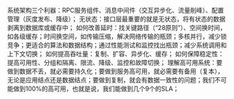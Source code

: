 系统架构三个利器：RPC服务组件、消息中间件（交互异步化、流量削峰）、配置管理（灰度发布、降级）；
无状态：接口层最重要的就是无状态，将有状态的数据剥离到数据库或缓存中；
如何改善延时：找关键路径（“28原则”）、空间换时间，如各级缓存；时间换空间，如传输压缩，解决网络传输的瓶颈；多核并行，减少锁竞争；更适合的算法和数据结构；通过性能测试和监控找出瓶颈；减少系统调用和上下文切换；
如何提高吞吐量：复制、扩容、异步化、缓存；
如何保障稳定性：提高可用性、分组和隔离、限流、降级、监控和故障切换；
理解高可用系统：要做到数据不丢，就必需要持久化；要做到服务高可用，就必需要有备用（复本），无论是应用结点还是数据结点；要做到复制，就会有数据一致性的问题；我们不可能做到100%的高可用，也就是说，我们能做到几个9个的SLA；